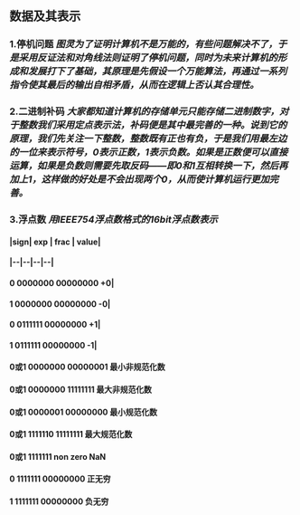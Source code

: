 ## 数据及其表示
### 1.停机问题 *图灵为了证明计算机不是万能的，有些问题解决不了，于是采用反证法和对角线法则证明了停机问题，同时为未来计算机的形成和发展打下了基础，其原理是先假设一个万能算法，再通过一系列指令使其最后的输出自相矛盾，从而在逻辑上否认其合理性。*
### 2.二进制补码 *大家都知道计算机的存储单元只能存储二进制数字，对于整数我们采用定点表示法，补码便是其中最完善的一种。说到它的原理，我们先关注一下整数，整数既有正也有负，于是我们用最左边的一位来表示符号，0表示正数，1表示负数。如果是正数便可以直接运算，如果是负数则需要先取反码——即0和1互相转换一下，然后再加上1，这样做的好处是不会出现两个0，从而使计算机运行更加完善。*
### 3.**浮点数** *用IEEE754浮点数格式的16bit浮点数表示*

#### |**sign|        exp |       frac |              value**|
####  |--|--|--|--|
#### 0        0000000    00000000               +0|
####    1        0000000    00000000               -0|
####    0        0111111    00000000               +1|
####    1        0111111    00000000               -1|
####   0或1      0000000    00000001         最小非规范化数
####   0或1      0000000    11111111         最大非规范化数
####   0或1      0000001    00000000           最小规范化数
####   0或1      1111110    11111111           最大规范化数
####   0或1      1111111    non zero               NaN
####    0        1111111    00000000              正无穷
####    1        1111111    00000000              负无穷
   
